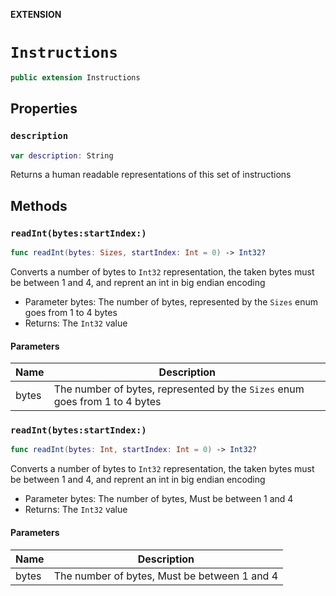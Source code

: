 **EXTENSION**

# `Instructions`
```swift
public extension Instructions
```

## Properties
### `description`

```swift
var description: String
```

Returns a human readable representations of this set of instructions

## Methods
### `readInt(bytes:startIndex:)`

```swift
func readInt(bytes: Sizes, startIndex: Int = 0) -> Int32?
```

Converts a number of bytes to `Int32` representation, the taken bytes must be
between 1 and 4, and reprent an int in big endian encoding
- Parameter bytes: The number of bytes, represented by the `Sizes` enum goes from 1 to 4 bytes
- Returns: The `Int32` value

#### Parameters

| Name | Description |
| ---- | ----------- |
| bytes | The number of bytes, represented by the `Sizes` enum goes from 1 to 4 bytes |

### `readInt(bytes:startIndex:)`

```swift
func readInt(bytes: Int, startIndex: Int = 0) -> Int32?
```

Converts a number of bytes to `Int32` representation, the taken bytes must be
between 1 and 4, and reprent an int in big endian encoding
- Parameter bytes: The number of bytes, Must be between 1 and 4
- Returns: The `Int32` value

#### Parameters

| Name | Description |
| ---- | ----------- |
| bytes | The number of bytes, Must be between 1 and 4 |